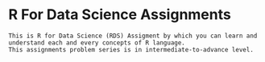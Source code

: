 # R For Data Science Assignments

```
This is R for Data Science (RDS) Assigment by which you can learn and understand each and every concepts of R language.
This assignments problem series is in intermediate-to-advance level.
```
